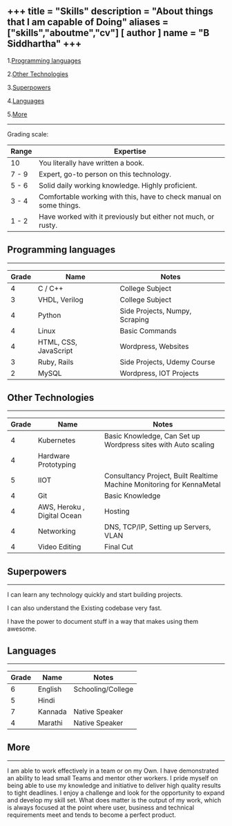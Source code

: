+++
title = "Skills"
description = "About things that I am capable of Doing"
aliases = ["skills","aboutme","cv"]
[ author ]
  name = "B Siddhartha"
+++
------------------------------------------

1.[Programming languages](#programming)

2.[Other Technologies ](#other)

3.[Superpowers](#superpower)

4.[Languages](#languages)

5.[More](#more)

------------------------------------------
Grading scale:


Range| Expertise
-------------|--------
10	    |You literally have written a book.
7 - 9	|Expert, go-to person on this technology.
5 - 6	|Solid daily working knowledge. Highly proficient.
3 - 4	|Comfortable working with this, have to check manual on some things.
1 - 2	|Have worked with it previously but either not much, or rusty.


## <a name="programming"></a> Programming languages
------------------------------------------
Grade |	Name |	Notes
------- |----- |--------------
4 |	C / C++ | College Subject
3 |	VHDL, Verilog	 | College Subject
4 |	Python |	Side Projects, Numpy, Scraping
4 |	Linux	 | Basic Commands
4 |	HTML, CSS, JavaScript	 |  Wordpress, Websites
3 |	Ruby, Rails	 | Side Projects, Udemy Course
2 |	MySQL	 |  Wordpress, IOT Projects

## <a name="other"></a> Other Technologies 
------------------------------------------
Grade |	Name |	Notes
------- |----- |--------------
4 | Kubernetes | Basic Knowledge, Can Set up Wordpress sites with Auto scaling
4 | Hardware Prototyping | 
5 |	IIOT	 | Consultancy Project, Built Realtime Machine Monitoring for KennaMetal
4 |	Git |	Basic Knowledge
4 |	AWS, Heroku	, Digital Ocean	 | Hosting
4 |	Networking	 |  DNS, TCP/IP, Setting up Servers, VLAN
4 | Video Editing | Final Cut

## <a name="superpower"></a>Superpowers
-----------------------


I can learn any technology quickly and start building projects.

I can also understand the Existing codebase very fast. 

I have the power to document stuff in a way that makes using them awesome.


## <a name="languages"></a>Languages
-----------------------
Grade |	Name |	Notes
------- |----- |--------------
6 | English | Schooling/College
5 | Hindi | 
7 | Kannada |  Native Speaker
4 | Marathi | Native Speaker


## <a name="more"></a>More 
-----------------------
I am able to work effectively in a team or on my Own. I have demonstrated an ability to lead small Teams and mentor other workers. I pride myself on being able to use my knowledge and initiative to deliver high quality results to tight deadlines. I enjoy a challenge and look for the opportunity to expand and develop my skill set.
What does matter is the output of my work, which is always focused at the point where user, business and technical requirements meet and tends to become a perfect product.


